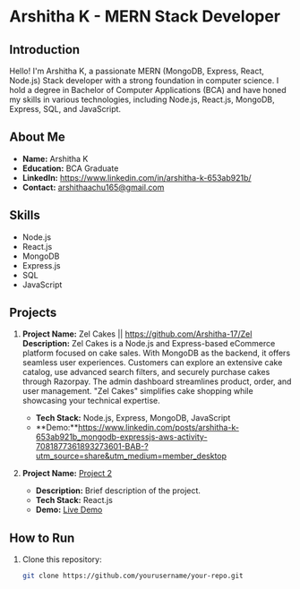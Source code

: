 # Arshitha K - MERN Stack Developer

## Introduction

Hello! I'm Arshitha K, a passionate MERN (MongoDB, Express, React, Node.js) Stack developer with a strong foundation in computer science. I hold a degree in Bachelor of Computer Applications (BCA) and have honed my skills in various technologies, including Node.js, React.js, MongoDB, Express, SQL, and JavaScript.

## About Me

- **Name:** Arshitha K
- **Education:** BCA Graduate
- **LinkedIn:** https://www.linkedin.com/in/arshitha-k-653ab921b/
- **Contact:** arshithaachu165@gmail.com

## Skills

- Node.js
- React.js
- MongoDB
- Express.js
- SQL
- JavaScript

## Projects

1. **Project Name:** Zel Cakes || https://github.com/Arshitha-17/Zel
   **Description:** Zel Cakes is a Node.js and Express-based eCommerce platform focused on cake sales. With MongoDB as the backend, it offers seamless user experiences. Customers can explore an extensive cake catalog, use advanced search filters, and securely purchase cakes through Razorpay. The admin dashboard streamlines product, order, and user management. "Zel Cakes" simplifies cake shopping while showcasing your technical expertise.
   - **Tech Stack:** Node.js, Express, MongoDB, JavaScript
   - **Demo:**https://www.linkedin.com/posts/arshitha-k-653ab921b_mongodb-expressjs-aws-activity-7081877361893273601-BAB-?utm_source=share&utm_medium=member_desktop  

2. **Project Name:** [Project 2](link_to_project2_repo)
   - **Description:** Brief description of the project.
   - **Tech Stack:** React.js
   - **Demo:** [Live Demo](link_to_live_demo_if_available)

## How to Run 

1. Clone this repository:
   ```bash
   git clone https://github.com/yourusername/your-repo.git
